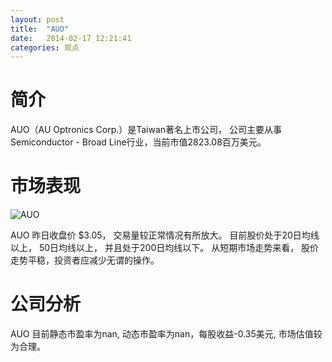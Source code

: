 ```yaml
---
layout: post
title:  "AUO"
date:   2014-02-17 12:21:41
categories: 观点
---
```


# 简介
AUO（AU Optronics Corp.）是Taiwan著名上市公司，
公司主要从事Semiconductor - Broad Line行业，当前市值2823.08百万美元。

# 市场表现

![AUO](http://finviz.com/chart.ashx?t=AUO&ty=c&ta=1&p=d&s=l)

AUO 昨日收盘价 $3.05，
交易量较正常情况有所放大。
目前股价处于20日均线以上，
50日均线以上，
并且处于200日均线以下。
从短期市场走势来看，
股价走势平稳，投资者应减少无谓的操作。

# 公司分析
AUO 目前静态市盈率为nan, 动态市盈率为nan，每股收益-0.35美元,
市场估值较为合理。
